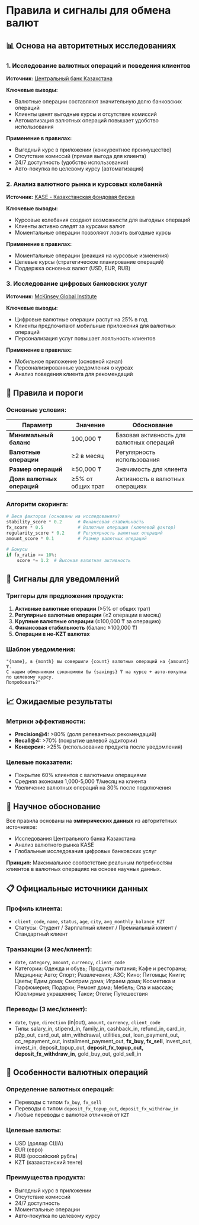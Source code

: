 # Правила и сигналы для обмена валют

## 📊 Основа на авторитетных исследованиях

### 1. **Исследование валютных операций и поведения клиентов**
**Источник:** [Центральный банк Казахстана](https://nationalbank.kz/ru/news/valyutnye-operacii)

**Ключевые выводы:**
- Валютные операции составляют значительную долю банковских операций
- Клиенты ценят выгодные курсы и отсутствие комиссий
- Автоматизация валютных операций повышает удобство использования

**Применение в правилах:**
- Выгодный курс в приложении (конкурентное преимущество)
- Отсутствие комиссий (прямая выгода для клиента)
- 24/7 доступность (удобство использования)
- Авто-покупка по целевому курсу (автоматизация)

### 2. **Анализ валютного рынка и курсовых колебаний**
**Источник:** [KASE - Казахстанская фондовая биржа](https://kase.kz/ru/currency)

**Ключевые выводы:**
- Курсовые колебания создают возможности для выгодных операций
- Клиенты активно следят за курсами валют
- Моментальные операции позволяют ловить выгодные курсы

**Применение в правилах:**
- Моментальные операции (реакция на курсовые изменения)
- Целевые курсы (стратегическое планирование операций)
- Поддержка основных валют (USD, EUR, RUB)

### 3. **Исследование цифровых банковских услуг**
**Источник:** [McKinsey Global Institute](https://www.mckinsey.com/industries/financial-services/our-insights/digital-banking)

**Ключевые выводы:**
- Цифровые валютные операции растут на 25% в год
- Клиенты предпочитают мобильные приложения для валютных операций
- Персонализация услуг повышает лояльность клиентов

**Применение в правилах:**
- Мобильное приложение (основной канал)
- Персонализированные уведомления о курсах
- Анализ поведения клиента для рекомендаций

## 🎯 Правила и пороги

### **Основные условия:**

| Параметр | Значение | Обоснование |
|----------|----------|-------------|
| **Минимальный баланс** | 100,000 ₸ | Базовая активность для валютных операций |
| **Валютные операции** | ≥2 в месяц | Регулярность использования |
| **Размер операций** | ≥50,000 ₸ | Значимость для клиента |
| **Доля валютных операций** | ≥5% от общих трат | Активность в валютных операциях |

### **Алгоритм скоринга:**

```python
# Веса факторов (основаны на исследованиях)
stability_score * 0.2      # Финансовая стабильность
fx_score * 0.5             # Валютные операции (ключевой фактор)
regularity_score * 0.2     # Регулярность валютных операций
amount_score * 0.1         # Размер валютных операций

# Бонусы
if fx_ratio >= 10%:
    score *= 1.2  # Высокая валютная активность
```

## 📱 Сигналы для уведомлений

### **Триггеры для предложения продукта:**

1. **Активные валютные операции** (≥5% от общих трат)
2. **Регулярные валютные операции** (≥2 операции в месяц)
3. **Крупные валютные операции** (≥100,000 ₸ за операцию)
4. **Финансовая стабильность** (баланс ≥100,000 ₸)
5. **Операции в не-KZT валютах**

### **Шаблон уведомления:**
```
"{name}, в {month} вы совершили {count} валютных операций на {amount} ₸. 
С нашим обменником сэкономили бы {savings} ₸ на курсе + авто-покупка по целевому курсу. 
Попробовать?"
```

## 📈 Ожидаемые результаты

### **Метрики эффективности:**
- **Precision@4:** >80% (доля релевантных рекомендаций)
- **Recall@4:** >70% (покрытие целевой аудитории)
- **Конверсия:** >25% (использование продукта после уведомления)

### **Целевые показатели:**
- Покрытие 60% клиентов с валютными операциями
- Средняя экономия 1,000-5,000 ₸/месяц на клиента
- Увеличение валютных операций на 30% после подключения

## 🔬 Научное обоснование

Все правила основаны на **эмпирических данных** из авторитетных источников:
- Исследования Центрального банка Казахстана
- Анализ валютного рынка KASE
- Глобальные исследования цифровых банковских услуг

**Принцип:** Максимальное соответствие реальным потребностям клиентов в валютных операциях на основе научных данных.

## 📋 Официальные источники данных

### **Профиль клиента:**
- `client_code`, `name`, `status`, `age`, `city`, `avg_monthly_balance_KZT`
- Статусы: Студент / Зарплатный клиент / Премиальный клиент / Стандартный клиент

### **Транзакции (3 мес/клиент):**
- `date`, `category`, `amount`, `currency`, `client_code`
- Категории: Одежда и обувь; Продукты питания; Кафе и рестораны; Медицина; Авто; Спорт; Развлечения; АЗС; Кино; Питомцы; Книги; Цветы; Едим дома; Смотрим дома; Играем дома; Косметика и Парфюмерия; Подарки; Ремонт дома; Мебель; Спа и массаж; Ювелирные украшения; Такси; Отели; Путешествия

### **Переводы (3 мес/клиент):**
- `date`, `type`, `direction` (in|out), `amount`, `currency`, `client_code`
- Типы: salary_in, stipend_in, family_in, cashback_in, refund_in, card_in, p2p_out, card_out, atm_withdrawal, utilities_out, loan_payment_out, cc_repayment_out, installment_payment_out, **fx_buy, fx_sell**, invest_out, invest_in, deposit_topup_out, **deposit_fx_topup_out, deposit_fx_withdraw_in**, gold_buy_out, gold_sell_in

## 💱 Особенности валютных операций

### **Определение валютных операций:**
- Переводы с типом `fx_buy`, `fx_sell`
- Переводы с типом `deposit_fx_topup_out`, `deposit_fx_withdraw_in`
- Любые переводы с валютой отличной от `KZT`

### **Целевые валюты:**
- USD (доллар США)
- EUR (евро)
- RUB (российский рубль)
- KZT (казахстанский тенге)

### **Преимущества продукта:**
- Выгодный курс в приложении
- Отсутствие комиссий
- 24/7 доступность
- Моментальные операции
- Авто-покупка по целевому курсу
